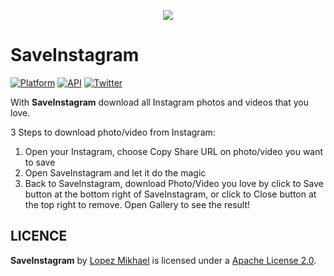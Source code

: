 <p align="center"><img src="http://i66.tinypic.com/10o4093.png"></p>

SaveInstagram
=========
[![Platform](https://img.shields.io/badge/platform-android-green.svg)](http://developer.android.com/index.html)
[![API](https://img.shields.io/badge/API-15%2B-brightgreen.svg?style=flat)](https://android-arsenal.com/api?level=15)
[![Twitter](https://img.shields.io/badge/Twitter-@LopezMikhael-blue.svg?style=flat)](http://twitter.com/lopezmikhael)

With **SaveInstagram** download all Instagram photos and videos that you love.

3 Steps to download photo/video from Instagram:
  1. Open your Instagram, choose Copy Share URL on photo/video you want to save
  2. Open SaveInstagram and let it do the magic
  3. Back to SaveInstagram, download Photo/Video you love by click to Save button at the bottom right of SaveInstagram, or click to Close button at the top right to remove. Open Gallery to see the result!

LICENCE
-----

**SaveInstagram** by [Lopez Mikhael](http://mikhaellopez.com/) is licensed under a [Apache License 2.0](http://www.apache.org/licenses/LICENSE-2.0).

